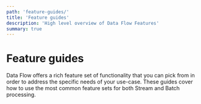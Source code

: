 ```yaml
---
path: 'feature-guides/'
title: 'Feature guides'
description: 'High level overview of Data Flow Features'
summary: true
---
```


# Feature guides

Data Flow offers a rich feature set of functionality that you can pick from in order to address the specific needs of your use-case.
These guides cover how to use the most common feature sets for both Stream and Batch processing.
